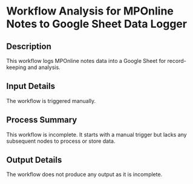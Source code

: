 # Workflow Analysis for MPOnline Notes to Google Sheet Data Logger

## Description
This workflow logs MPOnline notes data into a Google Sheet for record-keeping and analysis.

## Input Details
The workflow is triggered manually.

## Process Summary
This workflow is incomplete. It starts with a manual trigger but lacks any subsequent nodes to process or store data.

## Output Details
The workflow does not produce any output as it is incomplete.

